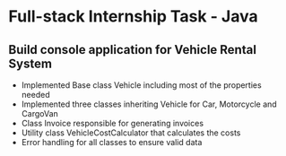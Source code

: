 # Full-stack Internship Task - Java

## Build console application for Vehicle Rental System

- Implemented Base class Vehicle including most of the properties needed
- Implemented three classes inheriting Vehicle for Car, Motorcycle and CargoVan
- Class Invoice responsible for generating invoices
- Utility class VehicleCostCalculator that calculates the costs
- Error handling for all classes to ensure valid data